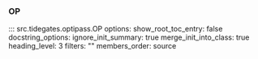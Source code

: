 ### OP

::: src.tidegates.optipass.OP
    options:
      show_root_toc_entry: false
      docstring_options:
        ignore_init_summary: true
      merge_init_into_class: true
      heading_level: 3
      filters: ""
      members_order: source
